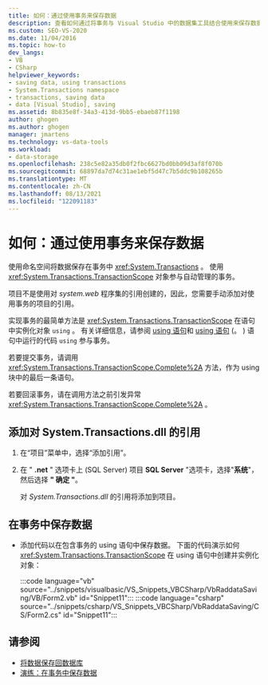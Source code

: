 ```yaml
---
title: 如何：通过使用事务来保存数据
description: 查看如何通过将事务与 Visual Studio 中的数据集工具结合使用来保存数据。 使用 system.exception 命名空间将数据保存在事务中。
ms.custom: SEO-VS-2020
ms.date: 11/04/2016
ms.topic: how-to
dev_langs:
- VB
- CSharp
helpviewer_keywords:
- saving data, using transactions
- System.Transactions namespace
- transactions, saving data
- data [Visual Studio], saving
ms.assetid: 8b835e8f-34a3-413d-9bb5-ebaeb87f1198
author: ghogen
ms.author: ghogen
manager: jmartens
ms.technology: vs-data-tools
ms.workload:
- data-storage
ms.openlocfilehash: 238c5e82a35db0f2fbc6627bd0bb09d3af8f070b
ms.sourcegitcommit: 68897da7d74c31ae1ebf5d47c7b5ddc9b108265b
ms.translationtype: MT
ms.contentlocale: zh-CN
ms.lasthandoff: 08/13/2021
ms.locfileid: "122091183"
---
```

# <a name="how-to-save-data-by-using-a-transaction"></a>如何：通过使用事务来保存数据

使用命名空间将数据保存在事务中 <xref:System.Transactions> 。 使用 <xref:System.Transactions.TransactionScope> 对象参与自动管理的事务。

项目不是使用对 *system.web* 程序集的引用创建的，因此，您需要手动添加对使用事务的项目的引用。

实现事务的最简单方法是 <xref:System.Transactions.TransactionScope> 在语句中实例化对象 `using` 。 有关详细信息，请参阅 [using 语句](/dotnet/visual-basic/language-reference/statements/using-statement)和 [using 语句](/dotnet/csharp/language-reference/keywords/using-statement) (。 ) 语句中运行的代码 `using` 参与事务。

若要提交事务，请调用 <xref:System.Transactions.TransactionScope.Complete%2A> 方法，作为 using 块中的最后一条语句。

若要回滚事务，请在调用方法之前引发异常 <xref:System.Transactions.TransactionScope.Complete%2A> 。

## <a name="to-add-a-reference-to-the-systemtransactionsdll"></a>添加对 System.Transactions.dll 的引用

1. 在“项目”菜单中，选择“添加引用”。

2. 在 " **.net** " 选项卡上 (SQL Server) 项目 **SQL Server** "选项卡，选择"**系统**"，然后选择 **" 确定 "**。

     对 *System.Transactions.dll* 的引用将添加到项目。

## <a name="to-save-data-in-a-transaction"></a>在事务中保存数据

- 添加代码以在包含事务的 using 语句中保存数据。 下面的代码演示如何 <xref:System.Transactions.TransactionScope> 在 using 语句中创建并实例化对象：

     :::code language="vb" source="../snippets/visualbasic/VS_Snippets_VBCSharp/VbRaddataSaving/VB/Form2.vb" id="Snippet11":::
     :::code language="csharp" source="../snippets/csharp/VS_Snippets_VBCSharp/VbRaddataSaving/CS/Form2.cs" id="Snippet11":::

## <a name="see-also"></a>请参阅

- [将数据保存回数据库](../data-tools/save-data-back-to-the-database.md)
- [演练：在事务中保存数据](../data-tools/save-data-in-a-transaction.md)
